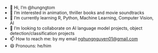 - 👋 Hi, I’m @hungngtom
- 👀 I’m interested in animation, thriller books and movie soundtracks
- 🌱 I’m currently learning R, Python, Machine Learning, Computer Vision, AI
- 💞️ I’m looking to collaborate on AI language model projects, object detection/classification projects
- 📫 How to reach me: by my email nghungnguyen01@gmail.com
- 😄 Pronouns: he/him


<!---
hungngtom/hungngtom is a ✨ special ✨ repository because its `README.md` (this file) appears on your GitHub profile.
You can click the Preview link to take a look at your changes.
--->
